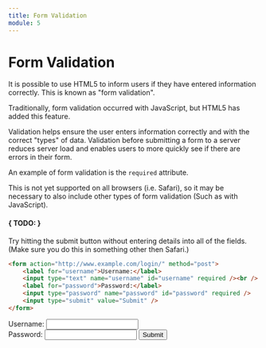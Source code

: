 ```yaml
---
title: Form Validation
module: 5
---
```


# Form Validation

It is possible to use HTML5 to inform users if they have entered information correctly. This is known as "form validation".

Traditionally, form validation occurred with JavaScript, but HTML5 has added this feature.

Validation helps ensure the user enters information correctly and with the correct "types" of data. Validation before submitting a form to a server reduces server load and enables users to more quickly see if there are errors in their form.

An example of form validation is the `required` attribute.

This is not yet supported on all browsers (i.e. Safari), so it may be necessary to also include other types of form validation (Such as with JavaScript).

#### { TODO: }

Try hitting the submit button without entering details into all of the fields. (Make sure you do this in something other then Safari.)


```html
<form action="http://www.example.com/login/" method="post">
    <label for="username">Username:</label>
    <input type="text" name="username" id="username" required /><br />
    <label for="password">Password:</label>
    <input type="password" name="password" id="password" required />
    <input type="submit" value="Submit" />
</form>
```

<div class="displayed_code_example">
<form action="#" method="get">
    <label for="username">Username:</label>
    <input type="text" name="username" id="username" required="required" /><br />
    <label for="password">Password:</label>
    <input type="password" name="password" id="password" required />
    <input type="submit" value="Submit" />
</form>
</div>
